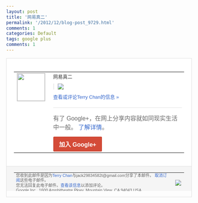 ```yaml
---
layout: post
title: '网易真二'
permalink: '/2012/12/blog-post_9729.html'
comments: 1
categories: Default
tags: google plus
comments: 1
---
```

<div style="border:solid 1px #dfdfdf;color:#686868;font:13px Arial"><div style="background-color:#fff;padding:20px;"><table cellpadding="0" cellspacing="0"><tr><td style="padding-right:15px;vertical-align:top"><a href="https://plus.google.com/_/notifications/emlink?emrecipient=110200756825219614165&amp;emid=CICn2tusj7QCFUeKQAodsFcAAA&amp;path=%2F108643996575278738906&amp;dt=1355125724979&amp;uob=8"><img height="75" src="https://lh3.googleusercontent.com/-KKRGTyJ5Bl0/AAAAAAAAAAI/AAAAAAAAtnY/R4QEWIp3Ur0/s75-c-k-a/photo.jpg" style="border:solid 1px #cccccc;" width="75"/></a></td><td style="width:578px;color:#333;font:13px Arial;vertical-align:top"><div style="padding-bottom:10px">网易真二</div><div style="margin-bottom:10px;padding-left:10px; border-left:2px solid #EAEAEA"><span style="margin-right:5px"><a href="https://plus.google.com/_/notifications/emlink?emrecipient=110200756825219614165&amp;emid=CICn2tusj7QCFUeKQAodsFcAAA&amp;path=%2F108643996575278738906%2Fposts%2FLnsh7qBhVYP%3Fgpinv%3DAMIXal_JpUPcAZkalKMznftR9CTzmY24tocdKibv84TLiXX8NPE12hFDbjuT34_RJDUrZI9l9Kj2-4Ur83snoGx4zkRUh_UqNFeKn2zCwQkatz_5tCYMT4E&amp;dt=1355125724979&amp;uob=8" style="color:#3366CC;text-decoration:none;"><img border="0" src="https://lh4.googleusercontent.com/-gYXvjdNGxPI/UMWTxNzq0aI/AAAAAAAAtro/EuA1AhLKe8k/w160/QQ%25E6%2588%25AA%25E5%259B%25BE20121210154741.png" style="max-height:200px;max-width:275px"/></a></span></div><a href="https://plus.google.com/_/notifications/emlink?emrecipient=110200756825219614165&amp;emid=CICn2tusj7QCFUeKQAodsFcAAA&amp;path=%2F108643996575278738906%2Fposts%2FLnsh7qBhVYP%3Fgpinv%3DAMIXal_JpUPcAZkalKMznftR9CTzmY24tocdKibv84TLiXX8NPE12hFDbjuT34_RJDUrZI9l9Kj2-4Ur83snoGx4zkRUh_UqNFeKn2zCwQkatz_5tCYMT4E&amp;dt=1355125724979&amp;uob=8" style="color:#3366CC;text-decoration:none">查看或评论Terry Chan的信息 »</a><div style="margin-top:20px;border-top:solid 1px #dfdfdf"><div style="padding:15px 0;color:#686868;font:16px Arial">有了 Google+，在网上分享内容就如同现实生活中一般。 <a href="http://www.google.com/+/learnmore/" style="color:#3366CC;text-decoration:none">了解详情</a>。</div><a href="https://plus.google.com/_/notifications/emlink?emrecipient=110200756825219614165&amp;emid=CICn2tusj7QCFUeKQAodsFcAAA&amp;path=%2F%3Fgpinv%3DAMIXal_JpUPcAZkalKMznftR9CTzmY24tocdKibv84TLiXX8NPE12hFDbjuT34_RJDUrZI9l9Kj2-4Ur83snoGx4zkRUh_UqNFeKn2zCwQkatz_5tCYMT4E&amp;dt=1355125724979&amp;uob=8" style="display:inline-block;padding:7px 15px;background-color:#d44b38; color:#fff;font-size:16px; font-weight:bold;border-radius:2px;-webkit-border-radius:2px; -moz-border-radius:2px;border:solid 1px #c43b28; white-space:nowrap;text-decoration:none">加入 Google+</a></div></td></tr></table></div><div style="border-top:solid 1px #dfdfdf;padding:0 20px; background-color:#f5f5f5"><table cellpadding="0" cellspacing="0" style="height:50px"><tbody><tr><td style="vertical-align:middle;width:100%; color:#636363;font:11px Arial; line-height:120%">您收到此邮件是因为<a href="https://plus.google.com/_/notifications/emlink?emrecipient=110200756825219614165&amp;emid=CICn2tusj7QCFUeKQAodsFcAAA&amp;path=%2F108643996575278738906%3Fgpinv%3DAMIXal_JpUPcAZkalKMznftR9CTzmY24tocdKibv84TLiXX8NPE12hFDbjuT34_RJDUrZI9l9Kj2-4Ur83snoGx4zkRUh_UqNFeKn2zCwQkatz_5tCYMT4E&amp;dt=1355125724979&amp;uob=8" style="color:#3366CC;text-decoration:none">Terry Chan</a>与jack29834582t@gmail.com分享了本邮件。 <a href="https://plus.google.com/_/notifications/emlink?emrecipient=110200756825219614165&amp;emid=CICn2tusj7QCFUeKQAodsFcAAA&amp;path=%2F_%2Fnonplus%2Femailsettings%3Fgpinv%3DAMIXal_JpUPcAZkalKMznftR9CTzmY24tocdKibv84TLiXX8NPE12hFDbjuT34_RJDUrZI9l9Kj2-4Ur83snoGx4zkRUh_UqNFeKn2zCwQkatz_5tCYMT4E%26est%3DADH5u8XcO5lmZXZWS7Y5IIn0DhVv9AW4hcZTvoxBd_8cQeq9DFrhGwiyVfrGBe8SwBAHkoLkxK3hYKmhJYbuobXzJ6atN-505gPGKaRgspvv-jRZ3xKknU93Fgtler-MHxGLwYm0FoLbBMqeju9GX6gc64z_r2eqxg&amp;dt=1355125724979&amp;uob=8" style="color:#3366CC;text-decoration:none">取消订阅</a>这些电子邮件。<br/>您无法回复此电子邮件。<a href="https://plus.google.com/_/notifications/emlink?emrecipient=110200756825219614165&amp;emid=CICn2tusj7QCFUeKQAodsFcAAA&amp;path=%2F108643996575278738906%2Fposts%2FLnsh7qBhVYP%3Fgpinv%3DAMIXal_JpUPcAZkalKMznftR9CTzmY24tocdKibv84TLiXX8NPE12hFDbjuT34_RJDUrZI9l9Kj2-4Ur83snoGx4zkRUh_UqNFeKn2zCwQkatz_5tCYMT4E&amp;dt=1355125724979&amp;uob=8" style="color:#3366CC;text-decoration:none">查看该信息</a>以添加评论。<br/>Google Inc., 1600 Amphitheatre Pkwy, Mountain View, CA 94043 USA<br/></td><td><img src="https://ssl.gstatic.com/s2/oz/images/notifications/logo/google-plus-6617a72bb36cc548861652780c9e6ff1.png"/></td></tr></tbody></table></div></div>